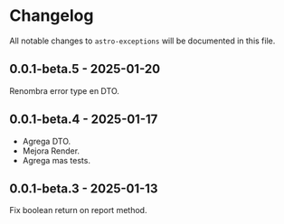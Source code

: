 # Changelog

All notable changes to `astro-exceptions` will be documented in this file.

## 0.0.1-beta.5 - 2025-01-20

Renombra error type en DTO.

## 0.0.1-beta.4 - 2025-01-17

* Agrega DTO.
* Mejora Render.
* Agrega mas tests.

## 0.0.1-beta.3 - 2025-01-13

Fix boolean return on report method.
